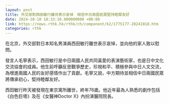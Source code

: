 ```yaml
---
layout: post
title: 外交部對西田敏行離世表示哀悼　相信中日兩國民眾堅持睦鄰友好
date: 2024-10-18 18:33:10.000000000 +08:00
link: https://news.rthk.hk/rthk/ch/component/k2/1775177-20241018.htm
categories: rthk
---
```


在北京，外交部對日本知名男演員西田敏行離世表示哀悼，並向他的家人致以慰問。

發言人毛寧表示，西田敏行是中日兩國人民共同喜愛的表演藝術家，也是日中文化交流協會的成員。他生前呼籲反思戰爭歷史，珍視和平、積極參與中日人文交流，為增進兩國人民的友好感情作出了貢獻。毛寧又說，中方期待並相信中日兩國民眾將傳承初心，堅持睦鄰友好。

西田敏行昨天被發現在東京寓所離世，終年76歲。他近年最為人熟悉的劇作包括《白色巨塔》及在《女醫神Doctor X》內扮演醫院院長。

